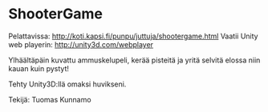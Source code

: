 # ShooterGame

Pelattavissa: http://koti.kapsi.fi/punpu/juttuja/shootergame.html
Vaatii Unity web playerin: http://unity3d.com/webplayer

Ylhäältäpäin kuvattu ammuskelupeli, kerää pisteitä ja yritä selvitä elossa niin kauan kuin pystyt!

Tehty Unity3D:llä omaksi huvikseni.


Tekijä: Tuomas Kunnamo
